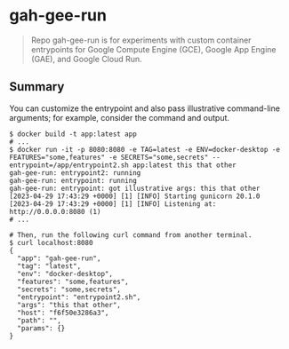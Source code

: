 # gah-gee-run

> Repo gah-gee-run is for experiments with custom container entrypoints for Google Compute Engine (GCE), Google App Engine (GAE), and Google Cloud Run.

## Summary

You can customize the entrypoint and also pass illustrative command-line arguments; for example, consider the command and output.

```
$ docker build -t app:latest app
# ...
$ docker run -it -p 8080:8080 -e TAG=latest -e ENV=docker-desktop -e FEATURES="some,features" -e SECRETS="some,secrets" --entrypoint=/app/entrypoint2.sh app:latest this that other
gah-gee-run: entrypoint2: running
gah-gee-run: entrypoint: running
gah-gee-run: entrypoint: got illustrative args: this that other
[2023-04-29 17:43:29 +0000] [1] [INFO] Starting gunicorn 20.1.0
[2023-04-29 17:43:29 +0000] [1] [INFO] Listening at: http://0.0.0.0:8080 (1)
# ...

# Then, run the following curl command from another terminal.
$ curl localhost:8080
{
  "app": "gah-gee-run",
  "tag": "latest",
  "env": "docker-desktop",
  "features": "some,features",
  "secrets": "some,secrets",
  "entrypoint": "entrypoint2.sh",
  "args": "this that other",
  "host": "f6f50e3286a3",
  "path": "",
  "params": {}
}
```
